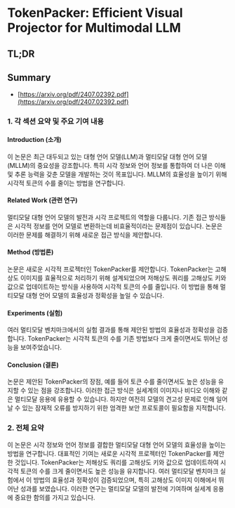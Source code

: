 # TokenPacker: Efficient Visual Projector for Multimodal LLM
## TL;DR
## Summary
- [https://arxiv.org/pdf/2407.02392.pdf](https://arxiv.org/pdf/2407.02392.pdf)

### 1. 각 섹션 요약 및 주요 기여 내용

#### Introduction (소개)
이 논문은 최근 대두되고 있는 대형 언어 모델(LLM)과 멀티모달 대형 언어 모델(MLLM)의 중요성을 강조합니다. 특히 시각 정보와 언어 정보를 통합하여 더 나은 이해 및 추론 능력을 갖춘 모델을 개발하는 것이 목표입니다. MLLM의 효율성을 높이기 위해 시각적 토큰의 수를 줄이는 방법을 연구합니다.

#### Related Work (관련 연구)
멀티모달 대형 언어 모델의 발전과 시각 프로젝트의 역할을 다룹니다. 기존 접근 방식들은 시각적 정보를 언어 모델로 변환하는데 비효율적이라는 문제점이 있습니다. 논문은 이러한 문제를 해결하기 위해 새로운 접근 방식을 제안합니다.

#### Method (방법론)
논문은 새로운 시각적 프로젝터인 TokenPacker를 제안합니다. TokenPacker는 고해상도 이미지를 효율적으로 처리하기 위해 설계되었으며 저해상도 쿼리를 고해상도 키와 값으로 업데이트하는 방식을 사용하여 시각적 토큰의 수를 줄입니다. 이 방법을 통해 멀티모달 대형 언어 모델의 효율성과 정확성을 높일 수 있습니다.

#### Experiments (실험)
여러 멀티모달 벤치마크에서의 실험 결과를 통해 제안된 방법의 효율성과 정확성을 검증합니다. TokenPacker는 시각적 토큰의 수를 기존 방법보다 크게 줄이면서도 뛰어난 성능을 보여주었습니다.

#### Conclusion (결론)
논문은 제안된 TokenPacker의 장점, 예를 들어 토큰 수를 줄이면서도 높은 성능을 유지할 수 있는 점을 강조합니다. 이러한 접근 방식은 실세계의 이미지나 비디오 이해와 같은 멀티모달 응용에 유용할 수 있습니다. 하지만 여전히 모델의 견고성 문제로 인해 일어날 수 있는 잠재적 오류를 방지하기 위한 엄격한 보안 프로토콜이 필요함을 지적합니다.

### 2. 전체 요약

이 논문은 시각 정보와 언어 정보를 결합한 멀티모달 대형 언어 모델의 효율성을 높이는 방법을 연구합니다. 대표적인 기여는 새로운 시각적 프로젝터인 TokenPacker를 제안한 것입니다. TokenPacker는 저해상도 쿼리를 고해상도 키와 값으로 업데이트하여 시각적 토큰의 수를 크게 줄이면서도 높은 성능을 유지합니다. 여러 멀티모달 벤치마크 실험에서 이 방법의 효율성과 정확성이 검증되었으며, 특히 고해상도 이미지 이해에서 뛰어난 성과를 보였습니다. 이러한 연구는 멀티모달 모델의 발전에 기여하며 실세계 응용에 중요한 함의를 가지고 있습니다.